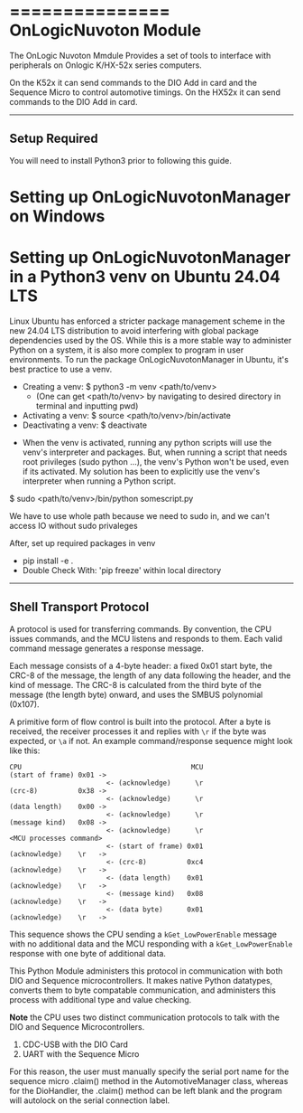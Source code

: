 ===============
OnLogicNuvoton Module
===============

The OnLogic Nuvoton Mmdule Provides a set of tools to interface with peripherals on Onlogic K/HX-52x series computers.

On the K52x it can send commands to the DIO Add in card and the Sequence Micro to control automotive timings.
On the HX52x it can send commands to the DIO Add in card.

--------------
Setup Required
--------------

You will need to install Python3 prior to following this guide.

# Setting up OnLogicNuvotonManager on Windows


# Setting up OnLogicNuvotonManager in a Python3 venv on Ubuntu 24.04 LTS 
Linux Ubuntu has enforced a stricter package management scheme in the new 24.04 LTS distribution to avoid interfering with global package dependencies used by the OS. While this is a more stable way to administer Python on a system, it is also more complex to program in user environments. To run the package OnLogicNuvotonManager in Ubuntu, it's best practice to use a venv.

* Creating a venv: 	$ python3 -m venv <path/to/venv> 
    * (One can get <path/to/venv> by navigating to desired directory in terminal and inputting pwd)
* Activating a venv: 	$ source <path/to/venv>/bin/activate
* Deactivating a venv: 	$ deactivate

- When the venv is activated, running any python scripts will use the venv's interpreter and packages. But, when running a script that needs root privileges (sudo python ...), the venv's Python won't be used, even if its activated. My solution has been to explicitly use the venv's interpreter when running a Python script. 

$ sudo <path/to/venv>/bin/python somescript.py

We have to use whole path because we need to sudo in, and we can't access IO without sudo privaleges 

After, set up required packages in venv
* pip install -e .
* Double Check With: 'pip freeze' within local directory

------------------------
Shell Transport Protocol
------------------------

A protocol is used for transferring commands.  By convention, the CPU
issues commands, and the MCU listens and responds to them.  Each valid command
message generates a response message.

Each message consists of a 4-byte header: a fixed 0x01 start
byte, the CRC-8 of the message, the length of any data following the header,
and the kind of message.  The CRC-8 is calculated from the third byte of the
message (the length byte) onward, and uses the SMBUS polynomial (0x107).

A primitive form of flow control is built into the protocol.  After a byte is
received, the receiver processes it and replies with `\r` if the byte was
expected, or `\a` if not.  An example command/response sequence might look like
this:

```
CPU                                          MCU
(start of frame) 0x01 ->
                        <- (acknowledge)      \r
(crc-8)          0x38 ->
                        <- (acknowledge)      \r
(data length)    0x00 ->
                        <- (acknowledge)      \r
(message kind)   0x08 ->
                        <- (acknowledge)      \r
<MCU processes command>
                        <- (start of frame) 0x01
(acknowledge)    \r   ->
                        <- (crc-8)          0xc4
(acknowledge)    \r   ->
                        <- (data length)    0x01
(acknowledge)    \r   ->
                        <- (message kind)   0x08
(acknowledge)    \r   ->
                        <- (data byte)      0x01
(acknowledge)    \r   ->
```

This sequence shows the CPU sending a `kGet_LowPowerEnable` message with no
additional data and the MCU responding with a `kGet_LowPowerEnable` response
with one byte of additional data.

This Python Module administers this protocol in communication with both DIO and Sequence microcontrollers.
It makes native Python datatypes, converts them to byte compatable communication, and administers this process
with additional type and value checking.  

**Note** the CPU uses two distinct communication protocols to talk with the DIO and Sequence Microcontrollers.
1. CDC-USB with the DIO Card
2. UART with the Sequence Micro

For this reason, the user must manually specify the serial port name for the sequence micro .claim() method in the AutomotiveManager class, whereas for the DioHandler, the .claim() method can be left blank and the program will autolock on the serial connection label. 